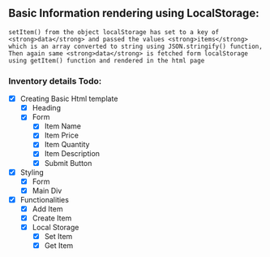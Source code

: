 ## Basic Information rendering using LocalStorage:

    setItem() from the object localStorage has set to a key of <strong>data</strong> and passed the values <strong>items</strong> which is an array converted to string using JSON.stringify() function,
    Then again same <strong>data</strong> is fetched form localStorage using getItem() function and rendered in the html page

### Inventory details Todo:

- [x] Creating Basic Html template
    - [x] Heading
    - [x] Form
        - [x] Item Name
        - [x] Item Price
        - [x] Item Quantity
        - [x] Item Description
        - [x] Submit Button

- [x] Styling
    - [x] Form
    - [x] Main Div

- [x] Functionalities
    - [x] Add Item
    - [x] Create Item
    - [x] Local Storage
        - [x] Set Item
        - [x] Get Item
